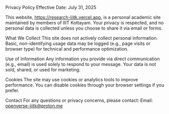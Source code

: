 Privacy Policy
Effective Date: July 31, 2025

This website, https://research-iiitk.vercel.app, is a personal academic site maintained by members of IIIT Kottayam. Your privacy is respected, and no personal data is collected unless you choose to share it via email or forms.

What We Collect
This site does not actively collect personal information. Basic, non-identifying usage data may be logged (e.g., page visits or browser type) for technical and performance optimization.

Use of Information
Any information you provide via direct communication (e.g., email) is used solely to respond to your message. Your data is not sold, shared, or used for marketing.

Cookies
The site may use cookies or analytics tools to improve performance. You can disable cookies through your browser settings if you prefer.

Contact
For any questions or privacy concerns, please contact:
Email: openverse-iiitk@proton.me

